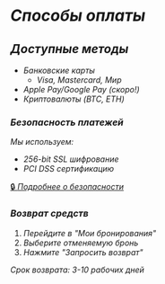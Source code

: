 # *Способы оплаты*

## *Доступные методы*
-  *Банковские карты*  
   - *Visa, Mastercard, Мир*  
- *Apple Pay/Google Pay (скоро!)*  
-  *Криптовалюты (BTC, ETH)*  

### *Безопасность платежей*


*Мы используем:*  
- *256-bit SSL шифрование*  
- *PCI DSS сертификацию*  

[🔒 *Подробнее о безопасности*](/security)  

### *Возврат средств*
1. *Перейдите в "Мои бронирования"*
2. *Выберите отменяемую бронь*
3. *Нажмите "Запросить возврат"*

*Срок возврата: 3-10 рабочих дней*